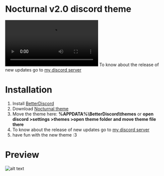 # Nocturnal v2.0 discord theme
![alt text](https://i.imgur.com/iAvJ8kH.mp4)
To know about the release of new updates go to [my discord server](https://discord.gg/rN4czz9)
# Installation
1. Install [BetterDiscord](https://betterdiscord.net/)
2. Download [Nocturnal theme](https://github.com/FlashAL/Nocturnal-discord-theme/releases)
3. Move the theme here: **%APPDATA%\BetterDiscord\themes** or **open discord >settings >themes >open theme folder and move theme file there**
4. To know about the release of new updates go to [my discord server](https://discord.gg/rN4czz9)
5. have fun with the new theme :3
# Preview
![alt text](https://i.imgur.com/jYQG0bB.png)
